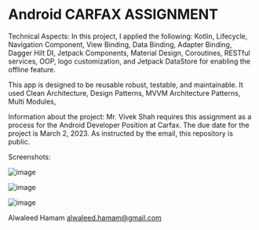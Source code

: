 # Android CARFAX ASSIGNMENT

Technical Aspects:
In this project, I applied the following: Kotlin, Lifecycle, Navigation Component, View Binding, Data Binding, Adapter Binding, Dagger Hilt DI, Jetpack Components, Material Design, Coroutines, RESTful services, OOP,  logo customization, and Jetpack DataStore for enabling the offline feature.

This app is designed to be reusable robust, testable, and maintainable. It used Clean Architecture, Design Patterns, MVVM Architecture Patterns, Multi Modules,


Information about the project:
Mr. Vivek Shah requires this assignment as a process for the Android Developer Position at Carfax. The due date for the project is March 2, 2023. As instructed by the email, this repository is public.


Screenshots:

![image](https://user-images.githubusercontent.com/22231670/222552314-0b21dd1b-1c15-4ff5-a1be-c73059ddf6a1.png)


![image](https://user-images.githubusercontent.com/22231670/222552376-ea1b6ab3-adfa-41d9-80d7-bc1c929fbb26.png)


![image](https://user-images.githubusercontent.com/22231670/222552414-39a54b71-0a27-4c2e-acb0-148f40d86526.png)


Alwaleed Hamam
alwaleed.hamam@gmail.com
